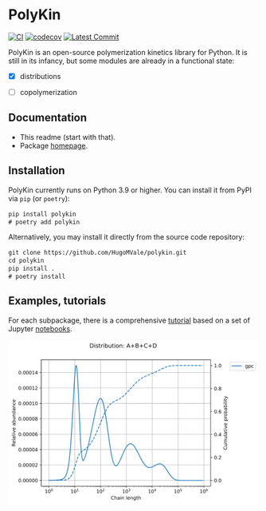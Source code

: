 # PolyKin

[![CI](https://github.com/HugoMVale/polykin/actions/workflows/CI.yml/badge.svg)](https://github.com/HugoMVale/polykin/actions)
[![codecov](https://codecov.io/gh/HugoMVale/polykin/branch/main/graph/badge.svg?token=QfqQLX2rHx)](https://codecov.io/gh/HugoMVale/polykin)
[![Latest Commit](https://img.shields.io/github/last-commit/HugoMVale/polykin)](https://img.shields.io/github/last-commit/HugoMVale/polykin)

PolyKin is an open-source polymerization kinetics library for Python. It is still in its
infancy, but some modules are already in a functional state:

- [x] distributions
- [ ] copolymerization  
 

## Documentation

* This readme (start with that).
* Package [homepage](https://hugomvale.github.io/polykin/).


## Installation

PolyKin currently runs on Python 3.9 or higher. You can install it from PyPI via `pip` (or `poetry`):
```
pip install polykin
# poetry add polykin
```

Alternatively, you may install it directly from the source code repository:
```
git clone https://github.com/HugoMVale/polykin.git
cd polykin
pip install . 
# poetry install
```

## Examples, tutorials

For each subpackage, there is a comprehensive [tutorial](https://hugomvale.github.io/polykin/tutorials/distributions/)
 based on a set of Jupyter [notebooks](https://github.com/HugoMVale/polykin/tree/main/docs/tutorials).

<p align="center">
  <img src="https://github.com/HugoMVale/polykin/blob/main/docs/blend.svg" width=600 alt="MWD of a polymer blend">
</p>